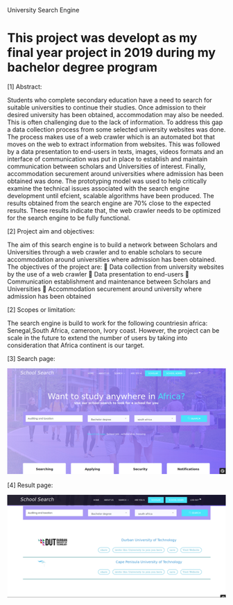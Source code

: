 ﻿University Search Engine

This project was developt as my final year project in 2019 during my bachelor degree program
========================

[1] Abstract:

Students who complete secondary education have a need to search for suitable universities to
continue their studies. Once admission to their desired university has been obtained,
accommodation may also be needed. This is often challenging due to the lack of information.
To address this gap a data collection process from some selected university websites was done.
The process makes use of a web crawler which is an automated bot that moves on the web to
extract information from websites. This was followed by a data presentation to end-users in
texts, images, videos formats and an interface of communication was put in place to establish
and maintain communication between scholars and Universities of interest. Finally,
accommodation securement around universities where admission has been obtained was done.
The prototyping model was used to help critically examine the technical issues associated
with the search engine development until efcient, scalable algorithms have been produced.
The results obtained from the search engine are 70% close to the expected results. These results
indicate that, the web crawler needs to be optimized for the search engine to be fully functional.

[2] Project aim and objectives:

The aim of this search engine is to build a network between Scholars and Universities through a
web crawler and to enable scholars to secure accommodation around universities where
admission has been obtained.
The objectives of the project are:
 Data collection from university websites by the use of a web crawler
 Data presentation to end-users
 Communication establishment and maintenance between Scholars and Universities
 Accommodation securement around university where admission has been obtained


[2] Scopes or limitation:

The search engine is build to work for the following countriesin africa: Senegal,South Africa, cameroon, Ivory coast.
However, the project can be scale in the future to extend the number of users by taking into
consideration that Africa continent is our target.









[3] Search page:

![](search.png)



[4] Result page:

![](result.png)
